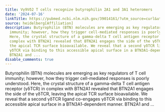 ```yaml
---
title: Vγ9Vδ2 T cells recognize butyrophilin 2A1 and 3A1 heteromers
date: '2024-07-16'
linkTitle: https://pubmed.ncbi.nlm.nih.gov/39014161/?utm_source=curl&utm_medium=rss&utm_campaign=pubmed-2&utm_content=1FakS-2QOkCT8HsMOQP1bCRQ4YzyumYOmxmF0moLsQ3dFB1E9V&fc=20220326224207&ff=20240717183322&v=2.18.0.post9+e462414
source: heidelberg[Affiliation]
description: Butyrophilin (BTN) molecules are emerging as key regulators of T cell
  immunity; however, how they trigger cell-mediated responses is poorly understood.
  Here, the crystal structure of a gamma-delta T cell antigen receptor (γδTCR) in
  complex with BTN2A1 revealed that BTN2A1 engages the side of the γδTCR, leaving
  the apical TCR surface bioavailable. We reveal that a second γδTCR ligand co-engages
  γδTCR via binding to this accessible apical surface in a BTN3A1-dependent manner.
  BTN2A1 and ...
disable_comments: true
---
```

Butyrophilin (BTN) molecules are emerging as key regulators of T cell immunity; however, how they trigger cell-mediated responses is poorly understood. Here, the crystal structure of a gamma-delta T cell antigen receptor (γδTCR) in complex with BTN2A1 revealed that BTN2A1 engages the side of the γδTCR, leaving the apical TCR surface bioavailable. We reveal that a second γδTCR ligand co-engages γδTCR via binding to this accessible apical surface in a BTN3A1-dependent manner. BTN2A1 and ...